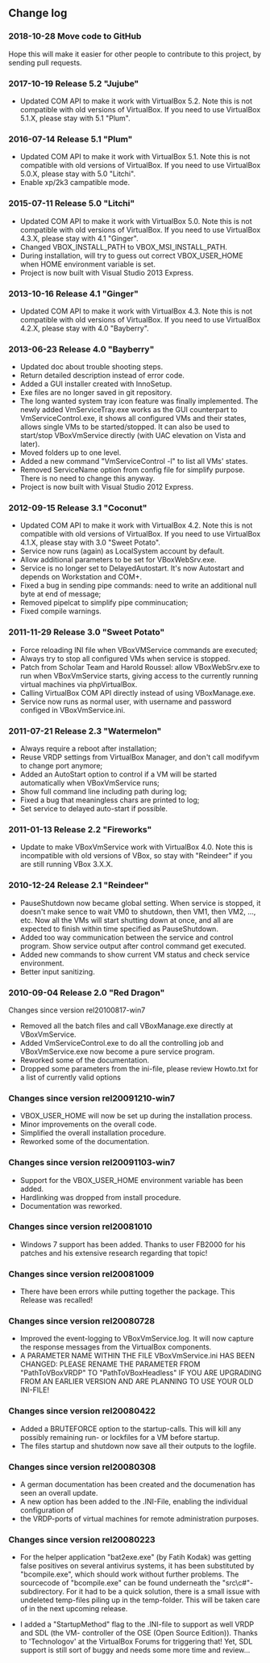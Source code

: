 ## Change log

### 2018-10-28 Move code to GitHub

Hope this will make it easier for other people to contribute to this project, by sending pull requests.

### 2017-10-19 Release 5.2 "Jujube"
* Updated COM API to make it work with VirtualBox 5.2. Note this is not compatible with old versions of VirtualBox. If you need to use VirtualBox 5.1.X, please stay with 5.1 "Plum".

### 2016-07-14 Release 5.1 "Plum"
* Updated COM API to make it work with VirtualBox 5.1. Note this is not compatible with old versions of VirtualBox. If you need to use VirtualBox 5.0.X, please stay with 5.0 "Litchi".
* Enable xp/2k3 campatible mode.

### 2015-07-11 Release 5.0 "Litchi"
* Updated COM API to make it work with VirtualBox 5.0. Note this is not compatible with old versions of VirtualBox. If you need to use VirtualBox 4.3.X, please stay with 4.1 "Ginger".
* Changed VBOX_INSTALL_PATH to VBOX_MSI_INSTALL_PATH.
* During installation, will try to guess out correct VBOX_USER_HOME when HOME environment variable is set.
* Project is now built with Visual Studio 2013 Express.

### 2013-10-16 Release 4.1 "Ginger"

* Updated COM API to make it work with VirtualBox 4.3. Note this is not compatible with old versions of VirtualBox. If you need to use VirtualBox 4.2.X, please stay with 4.0 "Bayberry".

### 2013-06-23  Release 4.0 "Bayberry"

* Updated doc about trouble shooting steps.
* Return detailed description instead of error code.
* Added a GUI installer created with InnoSetup.
* Exe files are no longer saved in git repository.
* The long wanted system tray icon feature was finally implemented. The newly added VmServiceTray.exe works as the GUI counterpart to VmServiceControl.exe, it shows all configured VMs and their states, allows single VMs to be started/stopped. It can also be used to start/stop VBoxVmService directly (with UAC elevation on Vista and later).
* Moved folders up to one level.
* Added a new command "VmServiceControl -l" to list all VMs' states.
* Removed ServiceName option from config file for simplify purpose. There is no need to change this anyway.
* Project is now built with Visual Studio 2012 Express.

### 2012-09-15 Release 3.1 "Coconut"

* Updated COM API to make it work with VirtualBox 4.2. Note this is not compatible with old versions of VirtualBox. If you need to use VirtualBox 4.1.X, please stay with 3.0 "Sweet Potato".
* Service now runs (again) as LocalSystem account by default.
* Allow additional parameters to be set for VBoxWebSrv.exe.
* Service is no longer set to DelayedAutostart. It's now Autostart and depends on Workstation and COM+.
* Fixed a bug in sending pipe commands: need to write an additional null byte at end of message;
* Removed pipelcat to simplify pipe comminucation;
* Fixed compile warnings.

### 2011-11-29 Release 3.0 "Sweet Potato"

* Force reloading INI file when VBoxVMService commands are executed;
* Always try to stop all configured VMs when service is stopped.
* Patch from Scholar Team and Harold Roussel: allow VBoxWebSrv.exe to run when VBoxVmService starts, giving access to the currently running virtual machines via phpVirtualBox.
* Calling VirtualBox COM API directly instead of using VBoxManage.exe. 
* Service now runs as normal user, with username and password configed in VBoxVmService.ini.

### 2011-07-21 Release 2.3 "Watermelon"

* Always require a reboot after installation;
* Reuse VRDP settings from VirtualBox Manager, and don't call modifyvm to change port anymore;
* Added an AutoStart option to control if a VM will be started automatically when VBoxVmService runs;
* Show full command line including path during log;
* Fixed a bug that meaningless chars are printed to log;
* Set service to delayed auto-start if possible.

### 2011-01-13 Release 2.2 "Fireworks"

* Update to make VBoxVmService work with VirtualBox 4.0. Note this is incompatible with old versions of VBox, so stay with "Reindeer" if you are still running VBox 3.X.X.

### 2010-12-24 Release 2.1 "Reindeer"

* PauseShutdown now became global setting. When service is stopped, it doesn't make sence to wait VM0 to shutdown, then VM1, then VM2, ..., etc. Now all the VMs will start shutting down at once, and all are expected to finish within time specified as PauseShutdown.
* Added too way communication between the service and control program. Show service output after control command get executed.
* Added new commands to show current VM status and check service environment.
* Better input sanitizing.

### 2010-09-04 Release 2.0 "Red Dragon"
Changes since version rel20100817-win7

* Removed all the batch files and call VBoxManage.exe directly at VBoxVmService.
* Added VmServiceControl.exe to do all the controlling job and VBoxVmService.exe now become a pure service program.
* Reworked some of the documentation.
* Dropped some parameters from the ini-file, please review Howto.txt for a list of currently valid options

### Changes since version rel20091210-win7

* VBOX_USER_HOME will now be set up during the installation process.
* Minor improvements on the overall code.
* Simplified the overall installation procedure.
* Reworked some of the documentation.


### Changes since version rel20091103-win7

* Support for the VBOX_USER_HOME environment variable has been added.
* Hardlinking was dropped from install procedure.
* Documentation was reworked.


### Changes since version rel20081010

* Windows 7 support has been added. Thanks to user FB2000 for his patches and his extensive research regarding that topic!


### Changes since version rel20081009

* There have been errors while putting together the package. This Release was recalled!


### Changes since version rel20080728

* Improved the event-logging to VBoxVmService.log. It will now capture the response messages from the VirtualBox components.
* A PARAMETER NAME WITHIN THE FILE VBoxVmService.ini HAS BEEN CHANGED: PLEASE RENAME THE PARAMETER FROM "PathToVBoxVRDP" TO "PathToVBoxHeadless" IF YOU ARE UPGRADING FROM AN EARLIER VERSION AND ARE PLANNING TO USE YOUR OLD INI-FILE!


### Changes since version rel20080422

* Added a BRUTEFORCE option to the startup-calls. This will kill any possibly remaining run- or lockfiles for a VM before startup.
* The files startup and shutdown now save all their outputs to the logfile.


### Changes since version rel20080308

* A german documentation has been created and the documenation has seen an overall update. 
* A new option has been added to the .INI-File, enabling the individual configuration of 
* the VRDP-ports of virtual machines for remote administration purposes.


### Changes since version rel20080223

* For the helper application "bat2exe.exe" (by Fatih Kodak) was getting false positives on several antivirus systems, it has been substituted by "bcompile.exe", which should work without further problems. The sourcecode of "bcompile.exe" can be found underneath the "src\c#\"-subdirectory. For it had to be a quick solution, there is a small issue with undeleted temp-files piling up in the temp-folder. This will be taken care of in the next upcoming release.

* I added a "StartupMethod" flag to the .INI-file to support as well VRDP and SDL (the VM- controller of the OSE (Open Source Edition)). Thanks to 'Technologov' at the VirtualBox Forums for triggering that! Yet, SDL support is still sort of buggy and needs some more time and review... 

